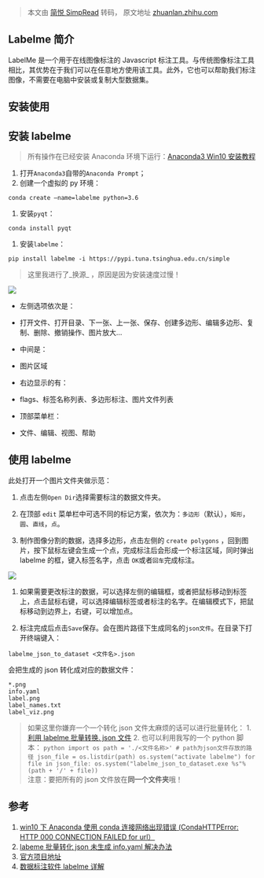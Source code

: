 > 本文由 [简悦 SimpRead](http://ksria.com/simpread/) 转码， 原文地址 [zhuanlan.zhihu.com](https://zhuanlan.zhihu.com/p/112512069)

Labelme 简介
----------

LabelMe 是一个用于在线图像标注的 Javascript 标注工具。与传统图像标注工具相比，其优势在于我们可以在任意地方使用该工具。此外，它也可以帮助我们标注图像，不需要在电脑中安装或复制大型数据集。

安装使用
----

安装 labelme
----------

> 所有操作在已经安装 Anaconda 环境下运行：[Anaconda3 Win10 安装教程](https://link.zhihu.com/?target=https%3A//blog.csdn.net/weixin_38795242/article/details/100106454)  

1.  打开`Anaconda3`自带的`Anaconda Prompt`；
2.  创建一个虚拟的 py 环境：

```
conda create –name=labelme python=3.6
```

1.  安装`pyqt`：

```
conda install pyqt
```

1.  安装`labelme`：

```
pip install labelme -i https://pypi.tuna.tsinghua.edu.cn/simple
```

> 这里我进行了_换源_ ，原因是因为安装速度过慢！  

![](https://pic1.zhimg.com/v2-f5ae0d1eb954680b1fa7560c671e6c68_r.jpg)

*   左侧选项依次是：

*   打开文件、打开目录、下一张、上一张、保存、创建多边形、编辑多边形、复制、删除、撤销操作、图片放大…

  
*   中间是：
*   图片区域
*   右边显示的有：

*   flags、标签名称列表、多边形标注、图片文件列表

*   顶部菜单栏：
*   文件、编辑、视图、帮助

使用 labelme
----------

此处打开一个图片文件夹做示范：

1.  点击左侧`Open Dir`选择需要标注的数据文件夹。  
    
2.  在顶部 `edit` 菜单栏中可选不同的标记方案，依次为：`多边形`（默认），`矩形`，`圆`、`直线`，`点`。  
    
3.  制作图像分割的数据，选择多边形，点击左侧的 `create polygons` ，回到图片，按下鼠标左键会生成一个点，完成标注后会形成一个标注区域，同时弹出 labelme 的框，键入标签名字，点击 `OK`或者`回车`完成标注。  
    

![](https://pic3.zhimg.com/v2-ca91c6b7b2168e9bb5a829020e1cfbf2_r.jpg)

1.  如果需要更改标注的数据，可以选择左侧的编辑框，或者把鼠标移动到标签上，点击鼠标右键，可以选择编辑标签或者标注的名字。在编辑模式下，把鼠标移动到边界上，右键，可以增加点。  
    
2.  标注完成后点击`Save`保存。会在图片路径下生成同名的`json文件`。在目录下打开终端键入：  
    

```
labelme_json_to_dataset <文件名>.json
```

会把生成的 json 转化成对应的数据文件：

```
*.png 
info.yaml 
label.png 
label_names.txt 
label_viz.png
```

> 如果这里你嫌弃一个一个转化 json 文件太麻烦的话可以进行批量转化： 1. [利用 labelme 批量转换. json 文件](https://link.zhihu.com/?target=https%3A//blog.csdn.net/u010732965/article/details/83315617) 2. 也可以利用我写的一个 python 脚本： `python import os path = './<文件名称>' # path为json文件存放的路径 json_file = os.listdir(path) os.system("activate labelme") for file in json_file: os.system("labelme_json_to_dataset.exe %s"%(path + '/' + file))`  
> 注意：要把所有的 json 文件放在**同一个文件夹**哦！  
>   

参考
--

1.  [win10 下 Anaconda 使用 conda 连接网络出现错误 (CondaHTTPError: HTTP 000 CONNECTION FAILED for url）](https://link.zhihu.com/?target=https%3A//blog.csdn.net/u013383596/article/details/87718472)
2.  [labeme 批量转化 json 未生成 info.yaml 解决办法](https://link.zhihu.com/?target=https%3A//blog.csdn.net/weixin_43410539/article/details/104372086)
3.  [官方项目地址](https://link.zhihu.com/?target=https%3A//github.com/wkentaro/labelme)
4.  [数据标注软件 labelme 详解](https://link.zhihu.com/?target=https%3A//blog.csdn.net/u014061630/article/details/88756644)